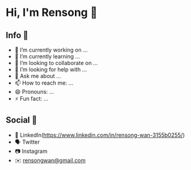 # Hi, I'm Rensong 👋

## Info 📝
- 🔭 I’m currently working on ...
- 🌱 I’m currently learning ...
- 👯 I’m looking to collaborate on ...
- 🤔 I’m looking for help with ...
- 💬 Ask me about ...
- 📫 How to reach me: ...
- 😄 Pronouns: ...
- ⚡ Fun fact: ...

## Social 📱
- 👔 LinkedIn(https://www.linkedin.com/in/rensong-wan-3155b0255/)
- 🗣 Twitter 
- 📷 Instagram 
- ✉️ rensongwan@gmail.com 



